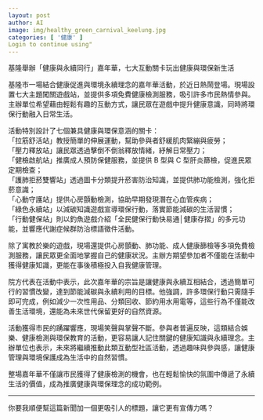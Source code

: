 ```yaml
---
layout: post
author: AI
image: img/healthy_green_carnival_keelung.jpg
categories: [ '健康' ]
Login to continue using"
---
```

基隆舉辦「健康與永續同行」嘉年華，七大互動關卡玩出健康與環保新生活  

基隆市一場結合健康促進與環境永續理念的嘉年華活動，於近日熱鬧登場。現場設置七大主題闖關遊戲站，並提供多項免費健康檢測服務，吸引許多市民熱情參與。主辦單位希望藉由輕鬆有趣的互動方式，讓民眾在遊戲中提升健康意識，同時將環保行動融入日常生活。  

活動特別設計了七個兼具健康與環保意涵的關卡：  
「拉筋舒活站」教授簡單的伸展運動，幫助參與者舒緩肌肉緊繃與疲勞；  
「壓力釋放站」讓民眾透過擊倒不倒翁釋放情緒，紓解日常壓力；  
「健檢啟航站」推廣成人預防保健服務，並提供 B 型與 C 型肝炎篩檢，促進民眾定期檢查；  
「護肺拒菸雙響站」透過圖卡分類提升菸害防治知識，並提供肺功能檢測，強化拒菸意識；  
「心動守護站」提供心房顫動檢測，協助早期發現潛在心血管疾病；  
「綠色永續站」以減碳知識遊戲宣導環保行動，落實節能減碳的生活習慣；  
「行動健保站」則以釣魚遊戲介紹「全民健保行動快易通│健康存摺」的多元功能，並響應代謝症候群防治標語徵件活動。  

除了寓教於樂的遊戲，現場還提供心房顫動、肺功能、成人健康篩檢等多項免費檢測服務，讓民眾更全面地掌握自己的健康狀況。主辦方期望參加者不僅能在活動中獲得健康知識，更能在事後積極投入自我健康管理。  

院方代表在活動中表示，此次嘉年華的宗旨是讓健康與永續互相結合，透過簡單可行的習慣改變，達到節能減碳與永續利用的目標。他強調，許多環保行動只需隨手即可完成，例如減少一次性用品、分類回收、節約用水用電等，這些行為不僅能改善生活環境，還能為未來世代保留更好的自然資源。  

活動獲得市民的踴躍響應，現場笑聲與掌聲不斷。參與者普遍反映，這類結合娛樂、健康檢測與環保教育的活動，更容易讓人記住關鍵的健康知識與永續理念。主辦單位也表示，未來將繼續推動此類互動型社區活動，透過趣味與參與感，讓健康管理與環境保護成為生活中的自然習慣。  

整場嘉年華不僅讓市民獲得了健康檢測的機會，也在輕鬆愉快的氛圍中傳遞了永續生活的價值，成為推廣健康與環保理念的成功範例。  

---

你要我順便幫這篇新聞加一個更吸引人的標題，讓它更有宣傳力嗎？